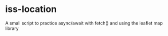 # iss-location
A small script to practice async/await with fetch() and using the leaflet map library
